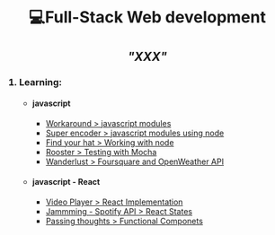 <h1 align="center">💻Full-Stack  Web development</h1>

<h2 align='center'><em>"XXX"</em></h2>


<ol>
  <h3><li>Learning:</li></h3>
  <ul>
    <li><h4>javascript</h4>
      <ul>
        <li><a href='https://github.com/cavs1010/workaround'>Workaround > javascript modules</a></li>
        <li><a href='https://github.com/cavs1010/messagemixer'>Super encoder > javascript modules using node</a></li>
        <li><a href='https://github.com/cavs1010/find-your-hat-starting'>Find your hat > Working with node</a></li>
        <li><a href='https://github.com/cavs1010/rooster'>Rooster > Testing with Mocha</a></li>
        <li><a href='https://github.com/cavs1010/wanderlust'>Wanderlust > Foursquare and OpenWeather API</a></li>
      </ul>
    </li>
    <li><h4>javascript - React</h4>
      <ul>
        <li><a href='https://github.com/cavs1010/video_player'>Video Player > React Implementation</a></li>
        <li><a href='https://github.com/cavs1010/jammming'>Jammming - Spotify API > React States</a></li>
        <li><a href='https://github.com/cavs1010/passing_thoughts'>Passing thoughts > Functional Componets</a></li>
      </ul>
  </ul>
</ol>

